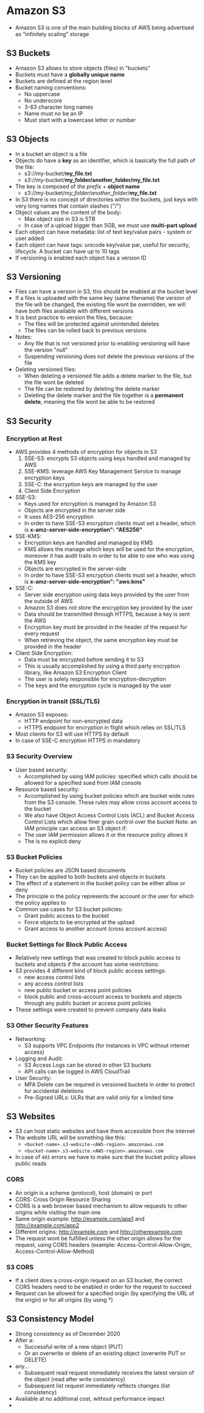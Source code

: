 # Amazon S3

- Amazon S3 is one of the main building blocks of AWS being advertised as "infinitely scaling" storage

## S3 Buckets

- Amazon S3 allows to store objects (files) in "buckets"
- Buckets must have a **globally unique name**
- Buckets are defined at the region level
- Bucket naming conventions:
    - No uppercase
    - No underscore
    - 3-63 character long names
    - Name must no be an IP
    - Must start with a lowercase letter or number

## S3 Objects

- In a bucket an object is a file
- Objects do have a **key** as an identifier, which is basically the full path of the file:
    - s3://my-bucket/**my_file.txt**
    - s3://my-bucket/**my_folder/another_folder/my_file.txt**
- The key is composed of *the prefix* + **object name**
    - s3://my-bucket/*my_folder/another_folder*/**my_file.txt**
- In S3 there is no concept of directories within the buckets, just keys with very long names that contain slashes ("/")
- Object values are the content of the body:
    - Max object size in S3 is 5TB
    - In case of a upload bigger than 5GB, we must use **multi-part upload**
- Each object can have metadata: list of text key/value pairs - system or user added
- Each object can have tags: unicode key/value par, useful for security, lifecycle. A bucket can have up to 10 tags
- If versioning is enabled each object has a version ID

## S3 Versioning

- Files can have a version in S3, this should be enabled at the bucket level
- If a files is uploaded with the same key (same filename) the version of the file will be changed, the existing file wont be overridden, we will have both files available with different versions
- It is best practice to version the files, because:
    - The files will be protected against unintended deletes
    - The files can be rolled back to previous versions
- Notes:
    - Any file that is not versioned prior to enabling versioning will have the version "null"
    - Suspending versioning does not delete the previous versions of the file
- Deleting versioned files:
    - When deleting a versioned file adds a delete marker to the file, but the file wont be deleted
    - The file can be restored by deleting the delete marker
    - Deleting the delete marker and the file together is a **permanent delete**, meaning the file wont be able to be restored

## S3 Security

### Encryption at Rest

- AWS provides 4 methods of encryption for objects in S3
    1. SSE-S3: encrypts S3 objects using keys handled and managed by AWS
    2. SSE-KMS: leverage AWS Key Management Service to manage encryption keys
    3. SSE-C: the encryption keys are managed by the user
    4. Client Side Encryption
- SSE-S3:
    - Keys used for encryption is managed by Amazon S3
    - Objects are encrypted in the server side
    - It uses AES-256 encryption
    - In order to have SSE-S3 encryption clients must set a header, which is **x-amz-server-side-encryption": "AES256"**
- SSE-KMS:
    - Encryption keys are handled and managed by KMS
    - KMS allows the manage which keys will be used for the encryption, moreover it has audit trails in order to be able to see who was using the KMS key
    - Objects are encrypted in the server-side
    - In order to have SSE-S3 encryption clients must set a header, which is **x-amz-server-side-encryption": "aws:kms"**
- SSE-C:
    - Server side encryption using data keys provided by the user from the outside of AWS
    - Amazon S3 does not store the encryption key provided by the user
    - Data should be transmitted through HTTPS, because a key is sent the AWS
    - Encryption key must be provided in the header of the request for every request
    - When retrieving the object, the same encryption key must be provided in the header
- Client Side Encryption:
    - Data must be encrypted before sending it to S3
    - This is usually accomplished by using a third party encryption library, like Amazon S3 Encryption Client
    - The user is solely responsible for encryption-decryption
    - The keys and the encryption cycle is managed by the user

### Encryption in transit (SSL/TLS)

- Amazon S3 exposes:
    - HTTP endpoint for non-encrypted data
    - HTTPS endpoint for encryption in flight which relies on SSL/TLS
- Most clients for S3 will use HTTPS by default
- In case of SSE-C encryption HTTPS in mandatory

### S3 Security Overview

- User based security:
    - Accomplished by using IAM policies: specified which calls should be allowed for a specified sued from IAM console
- Resource based security:
    - Accomplished by using bucket policies which are bucket wide rules from the S3 console. These rules may allow cross account access to the bucket
    - We also have Object Access Control Lists (ACL) and Bucket Access Control Lists which allow finer grain control over the bucket
Note: an IAM principle can access an S3 object if:
    - The user IAM permission allows it or the resource policy allows it
    - The is no explicit deny

### S3 Bucket Policies

- Bucket policies are JSON based documents
- They can be applied to both buckets and objects in buckets
- The effect of a statement in the bucket policy can be either allow or deny
- The principle in the policy represents the account or the user for which the policy applies to
- Common use cases for S3 bucket policies:
    - Grant public access to the bucket
    - Force objects to be encrypted at the upload
    - Grant access to another account (cross account access)

### Bucket Settings for Block Public Access

- Relatively new settings that was created to block public access to buckets and objects if the account has some restrictions:
- S3 provides 4 different kind of block public access settings:
    - new access control lists
    - any access control lists
    - new public bucket or access point policies
    - block public and cross-account access to buckets and objects through any public bucket or access point policies
- These settings were created to prevent company data leaks

### S3 Other Security Features

- Networking:
    - S3 supports VPC Endpoints (for instances in VPC without internet access)
- Logging and Audit:
    - S3 Access Logs can be stored in other S3 buckets
    - API calls can be logged in AWS CloudTrail
- User Security:
    - MFA Delete can be required in versioned buckets in order to protect for accidental deletions
    - Pre-Signed URLs: ULRs that are valid only for a limited time

## S3 Websites

- S3 can host static websites and have them accessible from the internet
- The website URL will be something like this:
    - `<bucket-name>.s3-website-<AWS-region>.amazonaws.com`
    - `<bucket-name>.s3-website.<AWS-region>.amazonaws.com`
- In case of `403` errors we have to make sure that the bucket policy allows public reads

### CORS

- An origin is a scheme (protocol), host (domain) or port
- CORS: Cross Origin Resource Sharing
- CORS is a web browser based mechanism to allow requests to other origins while visiting the main one
- Same origin example: http://example.com/app1 and http://example.com/app2
- Different origins: http://example.com and http://otherexample.com
- The request wont be fulfilled unless the other origin allows for the request, using CORS headers (example: Access-Control-Allow-Origin, Access-Control-Allow-Method)

### S3 CORS

- If a client does a cross-origin request on an S3 bucket, the correct CORS headers need to be enabled in order for the request to succeed
- Request can be allowed for a specified origin (by specifying the URL of the origin) or for all origins (by using *)

## S3 Consistency Model

- Strong consistency as of December 2020
- After a:
    - Successful write of a new object (PUT)
    - Or an overwrite or delete of an existing object (overwrite PUT or DELETE)
- any...
    - Subsequent read request immediately receives the latest version of the object (read after write consistency)
    - Subsequent list request immediately reflects changes (list consistency)
- Available at no additional cost, without performance impact
- 
